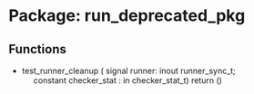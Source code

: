 # Package: run_deprecated_pkg

## Functions
- test_runner_cleanup <font id="function_arguments">( signal runner: inout runner_sync_t;<br><span style="padding-left:20px"> constant checker_stat : in checker_stat_t) </font> <font id="function_return">return ()</font>
